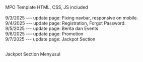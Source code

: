 MPO Template HTML, CSS, JS included
<br>
<br>9/3/2025 --- update page: Fixing navbar, responsive on mobile.
<br>9/4/2025 --- update page: Registration, Forgot Password.
<br>9/5/2025 --- update page: Berita dan Events
<br>9/6/2025 --- update page: Promotion
<br>9/7/2025 --- update page: Jackpot Section

<br>Jackpot Section Menyusul
